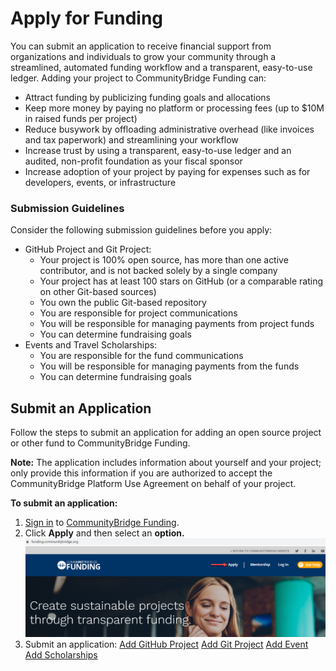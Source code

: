 # Apply for Funding

You can submit an application to receive financial support from organizations and individuals to grow your community through a streamlined, automated funding workflow and a transparent, easy-to-use ledger. Adding your project to CommunityBridge Funding can:

* Attract funding by publicizing funding goals and allocations
* Keep more money by paying no platform or processing fees \(up to $10M in raised funds per project\)
* Reduce busywork by offloading administrative overhead \(like invoices and tax paperwork\) and streamlining your workflow
* Increase trust by using a transparent, easy-to-use ledger and an audited, non-profit foundation as your fiscal sponsor
* Increase adoption of your project by paying for expenses such as for developers, events, or infrastructure

### Submission Guidelines

Consider the following submission guidelines before you apply:

* GitHub Project and Git Project:
  * Your project is 100% open source, has more than one active contributor, and is not backed solely by a single company
  * Your project has at least 100 stars on GitHub \(or a comparable rating on other Git-based sources\)
  * You own the public Git-based repository
  * You are responsible for project communications
  * You will be responsible for managing payments from project funds
  * You can determine fundraising goals
* Events and Travel Scholarships:
  * You are responsible for the fund communications
  * You will be responsible for managing payments from the funds
  * You can determine fundraising goals

## Submit an Application <a id="ApplyforFunding-SubmitanApplication"></a>

Follow the steps to submit an application for adding an open source project or other fund to CommunityBridge Funding.

**Note:** The application includes information about yourself and your project; only provide this information if you are authorized to accept the CommunityBridge Platform Use Agreement on behalf of your project.

**To submit an application:** 

1. [Sign in](../../../sso/sign-in/) to [CommunityBridge Funding](https://funding.communitybridge.org/).
2. Click **Apply** and then select an **option.** ![](../../../.gitbook/assets/7418532.png) 
3. Submit an application: [Add GitHub Project](add-a-github-project.md) [Add Git Project](add-a-git-project.md) [Add Event](add-an-event.md) [Add Scholarships](add-a-scholarship.md)

